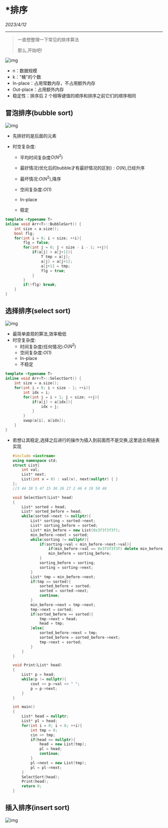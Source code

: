 # *排序

*2023/4/12*

---

> 一直想整理一下常见的排序算法
>
> 那么,开始吧!

![img](https://raw.githubusercontent.com/Tianjiangyigeyi/img/master/202304121425470.png)

- n：数据规模
- k："桶"的个数
- In-place：占用常数内存，不占用额外内存
- Out-place：占用额外内存
- 稳定性：排序后 2 个相等键值的顺序和排序之前它们的顺序相同



## 冒泡排序(bubble sort)

![img](https://raw.githubusercontent.com/Tianjiangyigeyi/img/master/202304120054972.gif)

- 先排好的是后面的元素

- 时空复杂度:

  - 平均时间复杂度$O(N^2)$
  - 最好情况(优化后的bubble才有最好情况的区别)$: O(N)$,已经升序

  - 最坏情况:$O(N^2)$,降序
  - 空间复杂度:$O(1)$
  - In-place
  - 稳定

```cpp
template <typename T>
inline void Arr<T>::BubbleSort() {
    int size = a.size();
    bool flg;
    for(int i = 0; i < size; ++i){
        flg = false;
        for(int j = 0; j < size - i - 1; ++j){
            if(a[j] > a[j+1]){
                T tmp = a[j];
                a[j] = a[j+1];
                a[j+1] = tmp;
                flg = true;
            }
        }
        if(!flg) break;
    }
}
```



## 选择排序(select sort)

![img](https://raw.githubusercontent.com/Tianjiangyigeyi/img/master/202304121422526.gif)

- 最简单直观的算法,效率极低
- 时空复杂度:
  - 时间复杂度(任何情况):$O(N^2)$
  - 空间复杂度:$O(1)$
  - In-place
  - 不稳定

```cpp
template <typename T>
inline void Arr<T>::SelectSort() {
    int size = a.size();
    for(int i = 0; i < size - 1; ++i){
        int idx = i;
        for(int j = i + 1; j < size; ++j){
            if(a[j] < a[idx]){
                idx = j;
            }
        }
        swap(a[i], a[idx]);
    }
}
```

- 若想让其稳定,选择之后进行的操作为插入到前面而不是交换,这里适合用链表实现

  ```cpp
  #include <iostream>
  using namespace std;
  struct List{
      int val;
      List* next;
      List(int v = 0) : val(v), next(nullptr) { }
  };
  //3 44 38 5 47 15 36 26 27 2 46 4 19 50 48
  
  void SelectSort(List* head)
  {
      List* sorted = head;
      List* sorted_before = head;
      while(sorted->next != nullptr){
          List* sorting = sorted->next;
          List* sorting_before = sorted;
          List* min_before = new List(0x3f3f3f3f);
          min_before->next = sorted;
          while(sorting != nullptr){
              if(sorting->val < min_before->next->val){
                  if(min_before->val == 0x3f3f3f3f) delete min_before;
                  min_before = sorting_before;
              }
              sorting_before = sorting;
              sorting = sorting->next;
          }
          List* tmp = min_before->next;
          if(tmp == sorted){
              sorted_before = sorted;
              sorted = sorted->next;
              continue;
          }
          min_before->next = tmp->next;
          tmp->next = sorted;
          if(sorted_before == sorted){
              tmp->next = head;
              head = tmp;
          }else{
              sorted_before->next = tmp;
              sorted_before = sorted_before->next;
              tmp->next = sorted;
          }
      }
  }
  
  void Print(List* head)
  {
      List* p = head;
      while(p != nullptr){
          cout << p->val << " ";
          p = p->next;
      }
  }
  
  int main()
  {
      List* head = nullptr;
      List* pl = head;
      for(int i = 0; i < 6; ++i){
          int tmp = 0;
          cin >> tmp; 
          if(head == nullptr){
              head = new List(tmp);
              pl = head;
              continue;
          }
          pl->next = new List(tmp);
          pl = pl->next;
      }
      SelectSort(head);
      Print(head);
      return 0;
  }
  ```

  

## 插入排序(insert sort)

![img](https://raw.githubusercontent.com/Tianjiangyigeyi/img/master/202304121534728.gif)